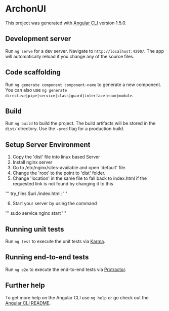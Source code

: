 # ArchonUI

This project was generated with [Angular CLI](https://github.com/angular/angular-cli) version 1.5.0.

## Development server

Run `ng serve` for a dev server. Navigate to `http://localhost:4200/`. The app will automatically reload if you change any of the source files.

## Code scaffolding

Run `ng generate component component-name` to generate a new component. You can also use `ng generate directive|pipe|service|class|guard|interface|enum|module`.

## Build

Run `ng build` to build the project. The build artifacts will be stored in the `dist/` directory. Use the `-prod` flag for a production build.

## Setup Server Environment

1. Copy the 'dist' file into linux based Server
2. Install nginx server
3. Go to /etc/nginx/sites-available and open 'default' file.
4. Change the 'root' to the point to 'dist' folder.
5. Change 'location' in the same file to fall back to index.html if the requested link is not found by changing it to this

'''
try_files $uri /index.html;
'''

6. Start your server by using the command

'''
sudo service nginx start
'''

## Running unit tests

Run `ng test` to execute the unit tests via [Karma](https://karma-runner.github.io).

## Running end-to-end tests

Run `ng e2e` to execute the end-to-end tests via [Protractor](http://www.protractortest.org/).

## Further help

To get more help on the Angular CLI use `ng help` or go check out the [Angular CLI README](https://github.com/angular/angular-cli/blob/master/README.md).
